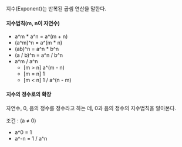 지수(Exponent)는 반복된 곱셈 연산을 말한다.

#### 지수법칙(m, n이 자연수)
- a^m * a^n = a^(m + n)
- (a^m)^n = a^(m * n)
- (ab)^n = a^n * b^n
- (a / b)^n = a^n / b^n
- a^m / a^n
  - [m > n] a^(m - n)
  - [m = n] 1
  - [m < n] 1 / a^(n - m)

#### 지수의 정수로의 확장
자연수, 0, 음의 정수를 정수라고 하는 데, 0과 음의 정수의 지수법칙을 알아본다.

조건 : (a ≠ 0)
- a^0 = 1
- a^-n = 1 / a^n